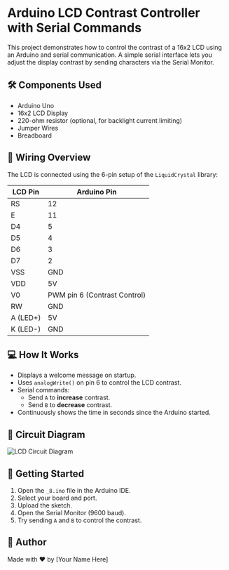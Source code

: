 # Arduino LCD Contrast Controller with Serial Commands

This project demonstrates how to control the contrast of a 16x2 LCD using an Arduino and serial communication. A simple serial interface lets you adjust the display contrast by sending characters via the Serial Monitor.

## 🛠️ Components Used

- Arduino Uno
- 16x2 LCD Display
- 220-ohm resistor (optional, for backlight current limiting)
- Jumper Wires
- Breadboard

## 🧰 Wiring Overview

The LCD is connected using the 6-pin setup of the `LiquidCrystal` library:

| LCD Pin | Arduino Pin |
|---------|-------------|
| RS      | 12          |
| E       | 11          |
| D4      | 5           |
| D5      | 4           |
| D6      | 3           |
| D7      | 2           |
| VSS     | GND         |
| VDD     | 5V          |
| V0      | PWM pin 6 (Contrast Control) |
| RW      | GND         |
| A (LED+) | 5V         |
| K (LED-) | GND         |

## 💻 How It Works

- Displays a welcome message on startup.
- Uses `analogWrite()` on pin 6 to control the LCD contrast.
- Serial commands:
  - Send `A` to **increase** contrast.
  - Send `B` to **decrease** contrast.
- Continuously shows the time in seconds since the Arduino started.

## 📸 Circuit Diagram

![LCD Circuit Diagram](Arduino_LCD_bb.jpg)

## 🧪 Getting Started

1. Open the `_8.ino` file in the Arduino IDE.
2. Select your board and port.
3. Upload the sketch.
4. Open the Serial Monitor (9600 baud).
5. Try sending `A` and `B` to control the contrast.

## 📝 Author

Made with ❤️ by [Your Name Here]

